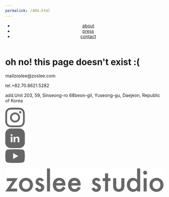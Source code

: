 ```yaml
---
permalink: /404.html
---
```

<!DOCTYPE html>
<html lang="en">
<head>
    <meta charset="UTF-8">
    <meta http-equiv="X-UA-Compatible" content="IE=edge">
    <meta name="viewport" content="width=device-width, initial-scale=1.0">
    <title>zoslee studio</title>
    <link rel="stylesheet" href="css/style.css">
    <script src="js/jquery-3.6.0.js"></script>
    <script src="js/inpage_tabs.js"></script>
    <script src="js/loading.js"></script>
    <link rel="apple-touch-icon" sizes="180x180" href="img/favicon/apple-touch-icon.png">
    <link rel="icon" type="image/png" sizes="32x32" href="img/favicon/favicon-32x32.png">
    <link rel="icon" type="image/png" sizes="16x16" href="img/favicon/favicon-16x16.png">
    <link rel="manifest" href="img/favicon/site.webmanifest">
    <link rel="mask-icon" href="img/favicon/safari-pinned-tab.svg" color="#404040">
    <meta name="msapplication-TileColor" content="#ffffff">
    <meta name="theme-color" content="#ffffff">
</head>
<body>
    <!-- heading html -->
    <div class="page">
        <div id="cont">
            <div id="head">
                <header class="clear">
                    <ul class="navigation clear">
                        <li><a href="html/about.html">about</a></li>
                        <li><a href="html/press.html" id="press">press</a></li>
                        <li><a href="html/contact.html">contact</a></li>
                    </ul>
                </header>
            </div>
            <div id="notfound"> <h1>oh no! this page doesn't exist :(</h1></div>
            <div id="foot">
                <footer class="clear">
                            <div class="info">
                                <p>mail<span class="detailNew">zoslee@zoslee.com</span></p>
                                <p>tel.<span class="detail" id="phone">+82.70.8621.5282</span></p>
                                <p>add.<span class="detailNew">Unit 203, 59, Sinseong-ro 68beon-gil, Yuseong-gu, Daejeon, Republic of Korea</span></p>
                            </div>
                            <div class="logos">
                                <div class="sns_logo"><a href="https://www.instagram.com/zoslee_studio/"><img src="img/footer/ig.svg" alt="insta"></a></div>
                                <div class="sns_logo" id="middle"><a href="https://www.linkedin.com/company/zosleestudio/"><img src="img/footer/linkedin.svg" alt="linkedin"></a></div>
                                <div class="sns_logo"><a href="https://www.youtube.com/channel/UC8zL0G2wbcGeGTa9PItA3TA"><img src="img/footer/youtube.svg" alt="youtube"></a></div>
                                <p><div class="foot_logo"><img src="img/footer/zosleestudio.svg" alt="logo"></div></p>
                            </div>
                </footer>
            </div>
        </div>
    </div>
</body>
</html>
